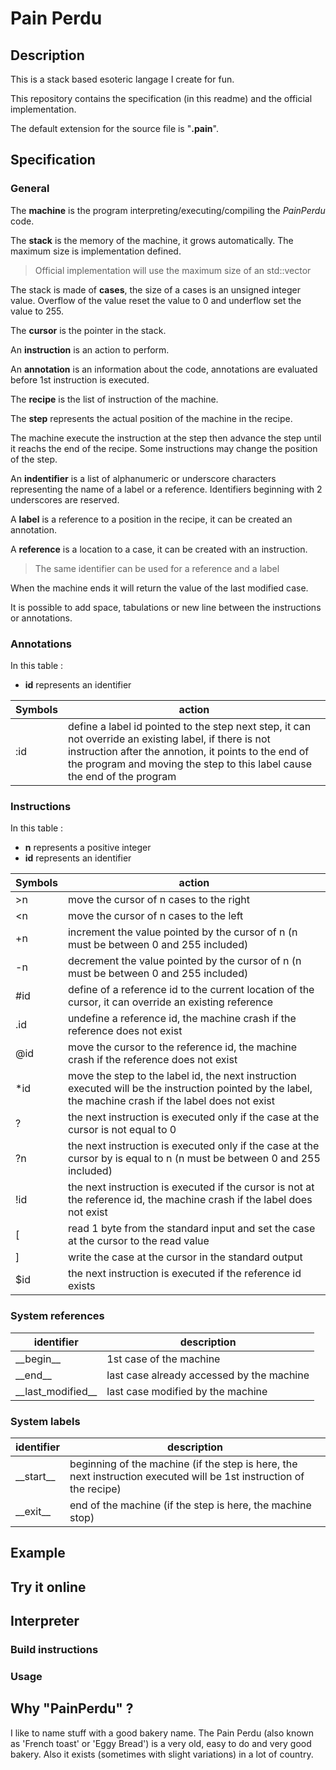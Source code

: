 # Pain Perdu
## Description
This is a stack based esoteric langage I create for fun.

This repository contains the specification (in this readme) and the official implementation.

The default extension for the source file is "__.pain__".

## Specification
### General
The __machine__ is the program interpreting/executing/compiling the _PainPerdu_ code.

The __stack__ is the memory of the machine, it grows automatically. The maximum size is implementation defined.
> Official implementation will use the maximum size of an std::vector

The stack is made of __cases__, the size of a cases is an unsigned integer value. Overflow of the value reset the value to 0 and underflow set the value to 255.

The __cursor__ is the pointer in the stack.

An __instruction__ is an action to perform.

An __annotation__ is an information about the code, annotations are evaluated before 1st instruction is executed.

The __recipe__ is the list of instruction of the machine.

The __step__ represents the actual position of the machine in the recipe.

The machine execute the instruction at the step then advance the step until it reachs the end of the recipe. Some instructions may change the position of the step.

An __indentifier__ is a list of alphanumeric or underscore characters representing the name of a label or a reference. Identifiers beginning with 2 underscores are reserved. 

A __label__ is a reference to a position in the recipe, it can be created an annotation.

A __reference__ is a location to a case, it can be created with an instruction.

> The same identifier can be used for a reference and a label

When the machine ends it will return the value of the last modified case.

It is possible to add space, tabulations or new line between the instructions or annotations.

### Annotations
In this table :
* __id__ represents an identifier

| Symbols        | action 
| -------------- | -------------
| :id            | define a label id pointed to the step next step, it can not override an existing label, if there is not instruction after the annotion, it points to the end of the program and moving the step to this label cause the end of the program


### Instructions
In this table :
* __n__ represents a positive integer
* __id__ represents an identifier

| Symbols        | action 
| -------------- | -------------
| >n             | move the cursor of n cases to the right
| <n             | move the cursor of n cases to the left
| +n             | increment the value pointed by the cursor of n (n must be between 0 and 255 included)
| -n             | decrement the value pointed by the cursor of n (n must be between 0 and 255 included)
| #id            | define of a reference id to the current location of the cursor, it can override an existing reference
| .id            | undefine a reference id, the machine crash if the reference does not exist
| @id            | move the cursor to the reference id, the machine crash if the reference does not exist
| *id            | move the step to the label id, the next instruction executed will be the instruction pointed by the label, the machine crash if the label does not exist
| ?              | the next instruction is executed only if the case at the cursor is not equal to 0
| ?n             | the next instruction is executed only if the case at the cursor by is equal to n (n must be between 0 and 255 included)
| !id            | the next instruction is executed if the cursor is not at the reference id, the machine crash if the label does not exist
| [              | read 1 byte from the standard input and set the case at the cursor to the read value
| ]              | write the case at the cursor in the standard output
| $id            | the next instruction is executed if the reference id exists

### System references
| identifier          | description
| ------------------- | ---------------------------------------------
| \_\_begin__         | 1st case of the machine
| \_\_end__           | last case already accessed by the machine
| \_\_last_modified__ | last case modified by the machine

### System labels
| identifier          | description
| ------------------- | ---------------------------------------------
| \_\_start__         | beginning of the machine (if the step is here, the next instruction executed will be 1st instruction of the recipe)
| \_\_exit__          | end of the machine (if the step is here, the machine stop)

## Example

## Try it online

## Interpreter
### Build instructions
### Usage

## Why "PainPerdu" ?
I like to name stuff with a good bakery name. The Pain Perdu (also known as 'French toast' or 'Eggy Bread') is a very old, easy to do and very good bakery. Also it exists (sometimes with slight variations) in a lot of country.